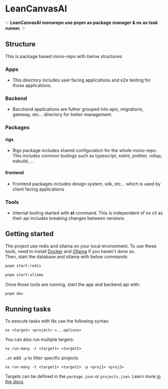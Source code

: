 # LeanCanvasAI

✨ **LeanCanvasAI monorepo use pnpm as package manager & nx as task runner.** ✨


## Structure
This is package based mono-repo with below structures:

### Apps
- This directory includes user facing applications and e2e testing for those applications.  

### Backend
- Bacckend applications are futher grouped into apis, migrations, gateway, etc... directory for better management.  

### Packages

#### rigs
- Rigs package includes shared configuration for the whole mono-repo. This includes common toolings such as typescript, eslint, prettier, rollup, esbuild, ...  

#### frontend
- Frontend packages includes design system, sdk, etc... which is used by client facing applications   

### Tools
- Internal tooling started with **st** command. This is independent of nx cli as their api includes breaking changes between versions.  

## Getting started
The project use redis and ollama on your local environment. To use these tools, need to install [Docker](https://docs.docker.com/engine/install/) and [Ollama](https://github.com/ollama/ollama) if you haven't done so.  
Then, start the database and ollama with below commands:  

``` sh
pnpm start:redis
```

``` sh
pnpm start:ollama
```

Once those tools are running, start the app and backend api with:  

``` sh
pnpm dev
```

## Running tasks

To execute tasks with Nx use the following syntax:

```
nx <target> <project> <...options>
```

You can also run multiple targets:

```
nx run-many -t <target1> <target2>
```

..or add `-p` to filter specific projects

```
nx run-many -t <target1> <target2> -p <proj1> <proj2>
```

Targets can be defined in the `package.json` or `projects.json`. Learn more [in the docs](https://nx.dev/features/run-tasks).

